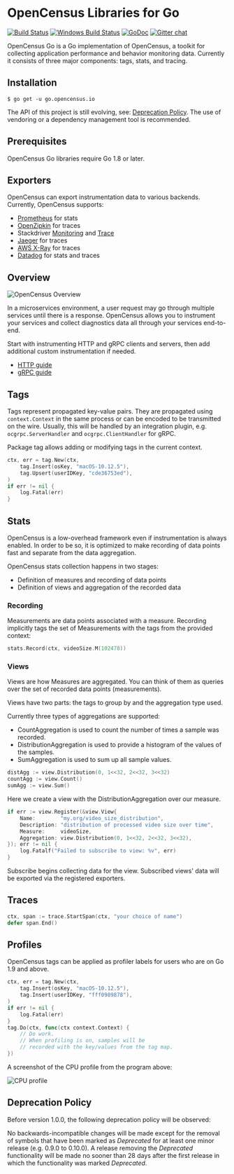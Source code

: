 # OpenCensus Libraries for Go

[![Build Status][travis-image]][travis-url]
[![Windows Build Status][appveyor-image]][appveyor-url]
[![GoDoc][godoc-image]][godoc-url]
[![Gitter chat][gitter-image]][gitter-url]

OpenCensus Go is a Go implementation of OpenCensus, a toolkit for
collecting application performance and behavior monitoring data.
Currently it consists of three major components: tags, stats, and tracing.

## Installation

```
$ go get -u go.opencensus.io
```

The API of this project is still evolving, see: [Deprecation Policy](#deprecation-policy).
The use of vendoring or a dependency management tool is recommended.

## Prerequisites

OpenCensus Go libraries require Go 1.8 or later.

## Exporters

OpenCensus can export instrumentation data to various backends. 
Currently, OpenCensus supports:

* [Prometheus][exporter-prom] for stats
* [OpenZipkin][exporter-zipkin] for traces
* Stackdriver [Monitoring][exporter-stackdriver] and [Trace][exporter-stackdriver]
* [Jaeger][exporter-jaeger] for traces
* [AWS X-Ray][exporter-xray] for traces
* [Datadog][exporter-datadog] for stats and traces
## Overview

![OpenCensus Overview](https://i.imgur.com/cf4ElHE.jpg)

In a microservices environment, a user request may go through
multiple services until there is a response. OpenCensus allows
you to instrument your services and collect diagnostics data all
through your services end-to-end.

Start with instrumenting HTTP and gRPC clients and servers,
then add additional custom instrumentation if needed.

* [HTTP guide](https://github.com/census-instrumentation/opencensus-go/tree/master/examples/http)
* [gRPC guide](https://github.com/census-instrumentation/opencensus-go/tree/master/examples/grpc)


## Tags

Tags represent propagated key-value pairs. They are propagated using `context.Context`
in the same process or can be encoded to be transmitted on the wire. Usually, this will
be handled by an integration plugin, e.g. `ocgrpc.ServerHandler` and `ocgrpc.ClientHandler`
for gRPC.

Package tag allows adding or modifying tags in the current context.

[embedmd]:# (internal/readme/tags.go new)
```go
ctx, err = tag.New(ctx,
	tag.Insert(osKey, "macOS-10.12.5"),
	tag.Upsert(userIDKey, "cde36753ed"),
)
if err != nil {
	log.Fatal(err)
}
```

## Stats

OpenCensus is a low-overhead framework even if instrumentation is always enabled.
In order to be so, it is optimized to make recording of data points fast
and separate from the data aggregation.

OpenCensus stats collection happens in two stages:

* Definition of measures and recording of data points
* Definition of views and aggregation of the recorded data

### Recording

Measurements are data points associated with a measure.
Recording implicitly tags the set of Measurements with the tags from the
provided context:

[embedmd]:# (internal/readme/stats.go record)
```go
stats.Record(ctx, videoSize.M(102478))
```

### Views

Views are how Measures are aggregated. You can think of them as queries over the
set of recorded data points (measurements).

Views have two parts: the tags to group by and the aggregation type used.

Currently three types of aggregations are supported:
* CountAggregation is used to count the number of times a sample was recorded.
* DistributionAggregation is used to provide a histogram of the values of the samples.
* SumAggregation is used to sum up all sample values.

[embedmd]:# (internal/readme/stats.go aggs)
```go
distAgg := view.Distribution(0, 1<<32, 2<<32, 3<<32)
countAgg := view.Count()
sumAgg := view.Sum()
```

Here we create a view with the DistributionAggregation over our measure.

[embedmd]:# (internal/readme/stats.go view)
```go
if err := view.Register(&view.View{
	Name:        "my.org/video_size_distribution",
	Description: "distribution of processed video size over time",
	Measure:     videoSize,
	Aggregation: view.Distribution(0, 1<<32, 2<<32, 3<<32),
}); err != nil {
	log.Fatalf("Failed to subscribe to view: %v", err)
}
```

Subscribe begins collecting data for the view. Subscribed views' data will be
exported via the registered exporters.

## Traces

[embedmd]:# (internal/readme/trace.go startend)
```go
ctx, span := trace.StartSpan(ctx, "your choice of name")
defer span.End()
```

## Profiles

OpenCensus tags can be applied as profiler labels
for users who are on Go 1.9 and above.

[embedmd]:# (internal/readme/tags.go profiler)
```go
ctx, err = tag.New(ctx,
	tag.Insert(osKey, "macOS-10.12.5"),
	tag.Insert(userIDKey, "fff0989878"),
)
if err != nil {
	log.Fatal(err)
}
tag.Do(ctx, func(ctx context.Context) {
	// Do work.
	// When profiling is on, samples will be
	// recorded with the key/values from the tag map.
})
```

A screenshot of the CPU profile from the program above:

![CPU profile](https://i.imgur.com/jBKjlkw.png)

## Deprecation Policy

Before version 1.0.0, the following deprecation policy will be observed:

No backwards-incompatible changes will be made except for the removal of symbols that have
been marked as *Deprecated* for at least one minor release (e.g. 0.9.0 to 0.10.0). A release
removing the *Deprecated* functionality will be made no sooner than 28 days after the first 
release in which the functionality was marked *Deprecated*.

[travis-image]: https://travis-ci.org/census-instrumentation/opencensus-go.svg?branch=master
[travis-url]: https://travis-ci.org/census-instrumentation/opencensus-go
[appveyor-image]: https://ci.appveyor.com/api/projects/status/vgtt29ps1783ig38?svg=true
[appveyor-url]: https://ci.appveyor.com/project/opencensusgoteam/opencensus-go/branch/master
[godoc-image]: https://godoc.org/go.opencensus.io?status.svg
[godoc-url]: https://godoc.org/go.opencensus.io
[gitter-image]: https://badges.gitter.im/census-instrumentation/lobby.svg
[gitter-url]: https://gitter.im/census-instrumentation/lobby?utm_source=badge&utm_medium=badge&utm_campaign=pr-badge&utm_content=badge


[new-ex]: https://godoc.org/go.opencensus.io/tag#example-NewMap
[new-replace-ex]: https://godoc.org/go.opencensus.io/tag#example-NewMap--Replace

[exporter-prom]: https://godoc.org/go.opencensus.io/exporter/prometheus
[exporter-stackdriver]: https://godoc.org/contrib.go.opencensus.io/exporter/stackdriver
[exporter-zipkin]: https://godoc.org/go.opencensus.io/exporter/zipkin
[exporter-jaeger]: https://godoc.org/go.opencensus.io/exporter/jaeger
[exporter-xray]: https://github.com/census-instrumentation/opencensus-go-exporter-aws
[exporter-datadog]: https://github.com/DataDog/opencensus-go-exporter-datadog
